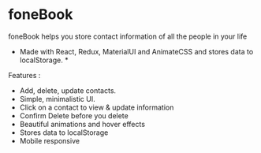# foneBook
foneBook helps you store contact information of all the people in your life

* Made with React, Redux, MaterialUI and AnimateCSS and stores data to localStorage. *

Features : 

* Add, delete, update contacts.
* Simple, minimalistic UI.
* Click on a contact to view & update information
* Confirm Delete before you delete
* Beautiful animations and hover effects
* Stores data to localStorage
* Mobile responsive



